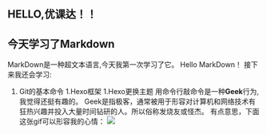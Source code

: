 ## HELLO,优课达！！
## 今天学习了Markdown
 MarkDown是一种超文本语言,今天我第一次学习了它。
 Hello MarkDown！
 接下来我还会学习:
 1. Git的基本命令
 1.Hexo框架
 1.Hexo更换主题
 用命令行敲命令是一种**Geek**行为,我觉得还挺有趣的。
 Geek是指极客，通常被用于形容对计算机和网络技术有狂热兴趣并投入大量时间钻研的人。所以俗称发烧友或怪杰。
 有点意思，下面这张gif可以形容我的心情：
 ![](https://qgt-style.oss-cn-hangzhou.aliyuncs.com/newcoursep4/g1/g1-2-2/tenor.gif)
